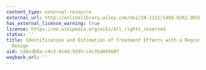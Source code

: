 ```yaml
---
content_type: external-resource
external_url: http://onlinelibrary.wiley.com/doi/10.1111/1468-0262.00183/abstract
has_external_license_warning: true
license: https://en.wikipedia.org/wiki/All_rights_reserved
status: ''
title: Identification and Estimation of Treatment Effects with a Regression-discontinuity
  Design
uid: cabcdb0a-c4c3-4c4d-9595-c4c35a04560f
wayback_url: ''
---
```

